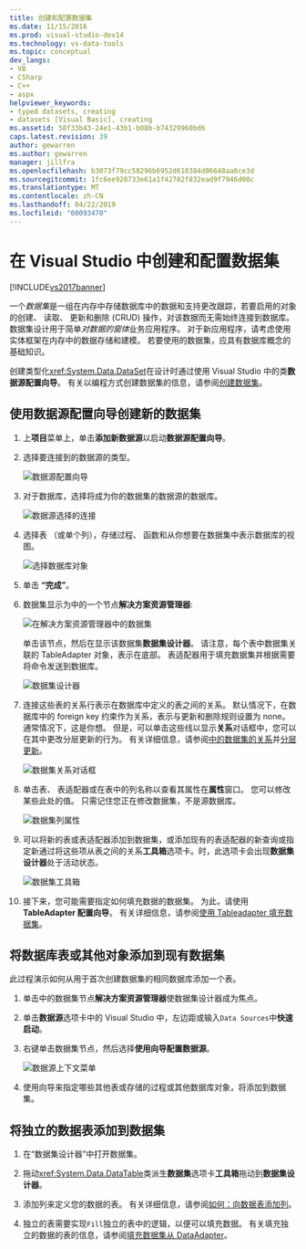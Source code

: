 ```yaml
---
title: 创建和配置数据集
ms.date: 11/15/2016
ms.prod: visual-studio-dev14
ms.technology: vs-data-tools
ms.topic: conceptual
dev_langs:
- VB
- CSharp
- C++
- aspx
helpviewer_keywords:
- typed datasets, creating
- datasets [Visual Basic], creating
ms.assetid: 58f33b43-24e1-43b1-b08b-b74329960bd6
caps.latest.revision: 39
author: gewarren
ms.author: gewarren
manager: jillfra
ms.openlocfilehash: b3073f79cc58296b6952d610384d06648aa6ce3d
ms.sourcegitcommit: 1fc6ee928733e61a1f42782f832ead9f7946d00c
ms.translationtype: MT
ms.contentlocale: zh-CN
ms.lasthandoff: 04/22/2019
ms.locfileid: "60093470"
---
```

# <a name="create-and-configure-datasets-in-visual-studio"></a>在 Visual Studio 中创建和配置数据集
[!INCLUDE[vs2017banner](../includes/vs2017banner.md)]

一个*数据集*是一组在内存中存储数据库中的数据和支持更改跟踪，若要启用的对象的创建、 读取、 更新和删除 (CRUD) 操作，对该数据而无需始终连接到数据库。 数据集设计用于简单*对数据的窗体*业务应用程序。 对于新应用程序，请考虑使用实体框架在内存中的数据存储和建模。 若要使用的数据集，应具有数据库概念的基础知识。

 创建类型化<xref:System.Data.DataSet>在设计时通过使用 Visual Studio 中的类**数据源配置向导**。 有关以编程方式创建数据集的信息，请参阅[创建数据集](http://msdn.microsoft.com/library/57629d8f-393e-4677-8b83-29ffde27f5fc)。

## <a name="create-a-new-dataset-by-using-the-data-source-configuration-wizard"></a>使用数据源配置向导创建新的数据集

1. 上**项目**菜单上，单击**添加新数据源**以启动**数据源配置向导**。

2. 选择要连接到的数据源的类型。

     ![数据源配置向导](../data-tools/media/data-source-configuration-wizard.png "数据源配置向导")

3. 对于数据库，选择将成为你的数据集的数据源的数据库。

     ![数据源选择的连接](../data-tools/media/data-source-choose-a-connection.png "数据源选择的连接")

4. 选择表 （或单个列），存储过程、 函数和从你想要在数据集中表示数据库的视图。

     ![选择数据库对象](../data-tools/media/raddata-chose-objects.png "raddata 选择对象")

5. 单击 **“完成”**。

6. 数据集显示为中的一个节点**解决方案资源管理器**:

     ![在解决方案资源管理器中的数据集](../data-tools/media/dataset-in-solution-explorer.png "在解决方案资源管理器中的数据集")

     单击该节点，然后在显示该数据集**数据集设计器**。 请注意，每个表中数据集关联的 TableAdapter 对象，表示在底部。 表适配器用于填充数据集并根据需要将命令发送到数据库。

     ![数据集设计器](../data-tools/media/dataset-designer.png "数据集设计器")

7. 连接这些表的关系行表示在数据库中定义的表之间的关系。 默认情况下，在数据库中的 foreign key 约束作为关系，表示与更新和删除规则设置为 none。 通常情况下，这是你想。 但是，可以单击这些线以显示**关系**对话框中，您可以在其中更改分层更新的行为。 有关详细信息，请参阅[中的数据集的关系](../data-tools/relationships-in-datasets.md)并[分层更新](../data-tools/hierarchical-update.md)。

     ![数据集关系对话框](../data-tools/media/raddata-relation-dialog.png "raddata 关系对话框")

8. 单击表、 表适配器或在表中的列名称以查看其属性在**属性**窗口。 您可以修改某些此处的值。 只需记住您正在修改数据集，不是源数据库。

     ![数据集列属性](../data-tools/media/dataset-column-properties.png "数据集列属性")

9. 可以将新的表或表适配器添加到数据集，或添加现有的表适配器的新查询或指定新通过将这些项从表之间的关系**工具箱**选项卡。时，此选项卡会出现**数据集设计器**处于活动状态。

     ![数据集工具箱](../data-tools/media/raddata-dataset-toolbox.png "raddata 数据集工具箱")

10. 接下来，您可能需要指定如何填充数据的数据集。 为此，请使用**TableAdapter 配置向导**。 有关详细信息，请参阅[使用 Tableadapter 填充数据集](../data-tools/fill-datasets-by-using-tableadapters.md)。

## <a name="add-a-database-table-or-other-object-to-an-existing-dataset"></a>将数据库表或其他对象添加到现有数据集
 此过程演示如何从用于首次创建数据集的相同数据库添加一个表。

1. 单击中的数据集节点**解决方案资源管理器**使数据集设计器成为焦点。

2. 单击**数据源**选项卡中的 Visual Studio 中，左边距或输入`Data Sources`中**快速启动**。

3. 右键单击数据集节点，然后选择**使用向导配置数据源**。

     ![数据源上下文菜单](../data-tools/media/data-source-context-menu.png "数据源的上下文菜单")

4. 使用向导来指定哪些其他表或存储的过程或其他数据库对象，将添加到数据集。

## <a name="add-a-stand-alone-data-table-to-a-dataset"></a>将独立的数据表添加到数据集

1. 在“数据集设计器”中打开数据集。

2. 拖动<xref:System.Data.DataTable>类派生**数据集**选项卡**工具箱**拖动到**数据集设计器**。

3. 添加列来定义您的数据的表。 有关详细信息，请参阅[如何：向数据表添加列](http://msdn.microsoft.com/library/8ca21f77-b99a-47a7-a656-7cfd7a1bd9df)。

4. 独立的表需要实现`Fill`独立的表中的逻辑，以便可以填充数据。 有关填充独立的数据的表的信息，请参阅[填充数据集从 DataAdapter](http://msdn.microsoft.com/library/3fa0ac7d-e266-4954-bfac-3fbe2f913153)。
